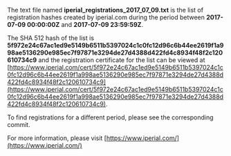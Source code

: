 The text file named **iperial_registrations_2017_07_09.txt** is the list of registration hashes created by iperial.com during the period between **2017-07-09 00:00:00Z** and **2017-07-09 23:59:59Z**.

The SHA 512 hash of the list is **5f972e24c67ac1ed9e5149b6511b5397024c1c0fc12d96c6b44ee2619f1a998ae5136290e985ec7f97871e3294de27d4388d422fd4c8934f48f2c120610734c9** and the registration certificate for the list can be viewed at [https://www.iperial.com/cert/5f972e24c67ac1ed9e5149b6511b5397024c1c0fc12d96c6b44ee2619f1a998ae5136290e985ec7f97871e3294de27d4388d422fd4c8934f48f2c120610734c9](https://www.iperial.com/cert/5f972e24c67ac1ed9e5149b6511b5397024c1c0fc12d96c6b44ee2619f1a998ae5136290e985ec7f97871e3294de27d4388d422fd4c8934f48f2c120610734c9).

To find registrations for a different period, please see the corresponding commit.

For more information, please visit [https://www.iperial.com/](https://www.iperial.com/)

